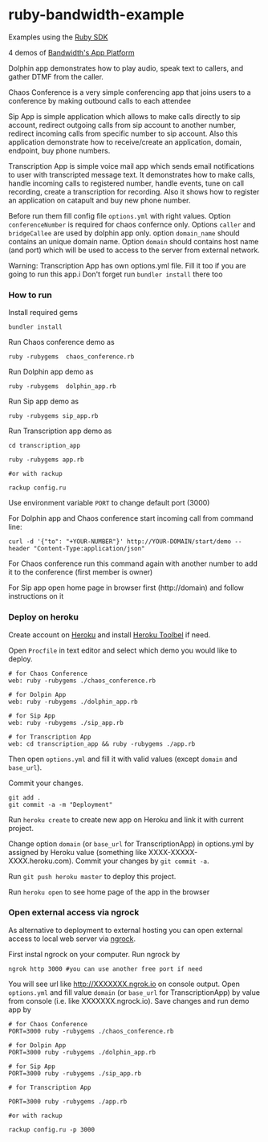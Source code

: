 ruby-bandwidth-example
======================

Examples using the [Ruby SDK](https://github.com/bandwidthcom/ruby-bandwidth)

4 demos of [Bandwidth's App Platform](http://ap.bandwidth.com/?utm_medium=social&utm_source=github&utm_campaign=dtolb&utm_content=)

Dolphin app demonstrates how to play audio, speak text to callers, and gather DTMF from the caller.

Chaos Conference is a very simple conferencing app that joins users to a conference by making outbound calls to each attendee

Sip App is simple application which allows to make calls directly to sip account, redirect outgoing calls from sip account to another number, redirect incoming calls from specific number to sip account. Also this application demonstrate how to receive/create an application, domain, endpoint, buy phone numbers.

Transcription App is simple voice mail app which sends email notifications to user with transcripted message text. It demonstrates how to make calls, handle incoming calls to registered number, handle events, tune on call recording, create a transcription for recording. Also it shows how to register an application on catapult and buy new phone number.


Before run them fill config file `options.yml` with right values.
Option `conferenceNumber` is required for chaos confernce only.
Options `caller` and `bridgeCallee` are used by dolphin app only.
option `domain_name` should contains an unique domain name.
Option `domain` should contains host name (and port) which will be used to access to the server from external network.

Warning: Transcription App has own options.yml file. Fill it too if you are going to run this app.i Don't forget run `bundler install` there too

### How to run

Install required gems

```
bundler install
```

Run Chaos conference demo as

```
ruby -rubygems  chaos_conference.rb
```

Run Dolphin app demo as

```
ruby -rubygems  dolphin_app.rb
```

Run Sip app demo as

```
ruby -rubygems sip_app.rb
```

Run Transcription app demo as

```
cd transcription_app

ruby -rubygems app.rb

#or with rackup

rackup config.ru 
```

Use environment variable `PORT` to change default port (3000)

For Dolphin app and Chaos conference start incoming call from command line:

```console
curl -d '{"to": "+YOUR-NUMBER"}' http://YOUR-DOMAIN/start/demo --header "Content-Type:application/json"
```
For Chaos conference run this command again with another number to add  it to the conference (first member is owner)

For Sip app open home page in browser first (http://domain) and follow instructions on it

### Deploy on heroku

Create account on [Heroku](https://www.heroku.com/) and install [Heroku Toolbel](https://devcenter.heroku.com/articles/getting-started-with-ruby#set-up) if need.

Open `Procfile` in text editor and select which demo you would like to deploy.

```
# for Chaos Conference
web: ruby -rubygems ./chaos_conference.rb

# for Dolpin App
web: ruby -rubygems ./dolphin_app.rb

# for Sip App
web: ruby -rubygems ./sip_app.rb

# for Transcription App
web: cd transcription_app && ruby -rubygems ./app.rb
```


Then open `options.yml` and fill it with valid values (except `domain` and `base_url`).

Commit your changes.

```
git add .
git commit -a -m "Deployment"
```

Run `heroku create` to create new app on Heroku and link it with current project.

Change option `domain` (or `base_url` for TranscriptionApp)  in options.yml by assigned by Heroku value (something like XXXX-XXXXX-XXXX.heroku.com). Commit your changes by `git commit -a`. 

Run `git push heroku master` to deploy this project.

Run `heroku open` to see home page of the app in the browser

### Open external access via ngrock

As alternative to deployment to external hosting you can open external access to local web server via [ngrock](https://ngrok.com/).

First instal ngrock on your computer. Run ngrock by


```
ngrok http 3000 #you can use another free port if need 
```

You will see url like http://XXXXXXX.ngrok.io on console output. Open `options.yml` and fill value `domain` (or `base_url` for TranscriptionApp) by value from console (i.e. like XXXXXXX.ngrock.io). Save changes and run demo app by


```
# for Chaos Conference
PORT=3000 ruby -rubygems ./chaos_conference.rb

# for Dolpin App
PORT=3000 ruby -rubygems ./dolphin_app.rb

# for Sip App
PORT=3000 ruby -rubygems ./sip_app.rb

# for Transcription App

PORT=3000 ruby -rubygems ./app.rb

#or with rackup

rackup config.ru -p 3000

```
